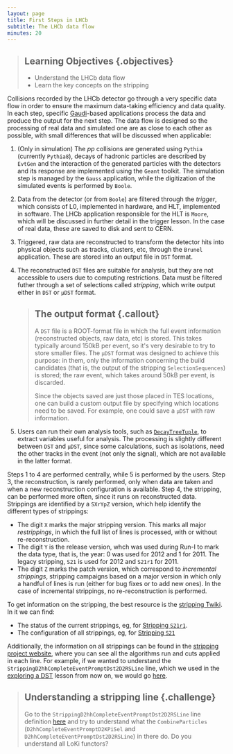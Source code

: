 ```yaml
---
layout: page
title: First Steps in LHCb
subtitle: The LHCb data flow
minutes: 20
---
```


> ## Learning Objectives {.objectives}
> * Understand the LHCb data flow
> * Learn the key concepts on the stripping

Collisions recorded by the LHCb detector go through a very specific data flow in order to ensure the maximum data-taking efficiency and data quality.
In each step, specific [Gaudi](01-davinci.html)-based applications process the data and produce the output for the next step.
The data flow is designed so the processing of real data and simulated one are as close to each other as possible, with small differences that will be discussed when applicable:

 1. (Only in simulation) The _pp_ collisions are generated using `Pythia` (currently `Pythia8`), decays of hadronic particles are described by `EvtGen` and the interaction of the generated particles with the detectors and its response are implemented using the `Geant` toolkit.
 The simulation step is managed by the `Gauss` application, while the digitization of the simulated events is performed by `Boole`.
 2. Data from the detector (or from `Boole`) are filtered through the *trigger*, which consists of L0, implemented in hardware, and HLT, implemented in software. The LHCb application responsible for the HLT is `Moore`, which will be discussed in further detail in the trigger lesson.
 In the case of real data, these are saved to disk and sent to CERN.
 3. Triggered, raw data are reconstructed to transform the detector hits into physical objects such as tracks, clusters, etc, through the `Brunel` application. These are stored into an output file in `DST` format.
 4. The reconstructed `DST` files are suitable for analysis, but they are not accessible to users due to computing restrictions. Data must be filtered futher through a set of selections called *stripping*, which write output either in `DST` or `µDST` format.

    > ## The output format {.callout}
    > A `DST` file is a ROOT-format file in which the full event information (reconstructed objects, raw data, etc) is stored. This takes typically around 150kB per event, so it's very desirable to try to store smaller files.
    > The `µDST` format was designed to achieve this purpose: in them, only the information concerning the build candidates (that is, the output of the stripping `SelectionSequences`) is stored; the raw event, which takes around 50kB per event, is discarded.
    > 
    > Since the objects saved are just those placed in TES locations, one can build a custom output file by specifying which locations need to be saved.
    > For example, one could save a `µDST` with raw information.
    >


 5. Users can run their own analysis tools, such as [`DecayTreeTuple`](08-minimal-dv-job.html), to extract variables useful for analysis.
 The processing is slightly different between `DST` and `µDST`, since some calculations, such as isolations, need the other tracks in the event (not only the signal), which are not available in the latter format.

Steps 1 to 4 are performed centrally, while 5 is performed by the users.
Step 3, the reconstruction, is rarely performed, only when data are taken and when a new reconstruction configuration is available.
Step 4, the stripping, can be performed more often, since it runs on reconstructed data. Strippings are identified by a `SXrYpZ` version, which help identify the different types of strippings:

 - The digit `X` marks the major stripping version. This marks all major *restrippings*, in which the full list of lines is processed, with or without re-reconstruction.
 - The digit `Y` is the release version, whch was used during Run-I to mark the data type, that is, the year: 0 was used for 2012 and 1 for 2011. The legacy stripping, `S21` is used for 2012 and `S21r1` for 2011.
 - The digit `Z` marks the patch version, which correspond to *incremental strippings*, stripping campaigns based on a major version in which only a handful of lines is run (either for bug fixes or to add new ones). In the case of incremental strippings, no re-reconstruction is performed.

To get information on the stripping, the best resource is the [stripping Twiki](https://twiki.cern.ch/twiki/bin/view/LHCb/LHCbStripping).
In it we can find:

  - The status of the current strippings, eg, for [Stripping `S21r1`](http://lhcbproject.web.cern.ch/lhcbproject/Reprocessing/stats-re-stripping-fall14.html).
  - The configuration of all strippings, eg, for [Stripping `S21`](https://twiki.cern.ch/twiki/bin/view/LHCb/Stripping21Configuration)

Additionally, the information on all strippings can be found in the [stripping project website](http://lhcb-release-area.web.cern.ch/LHCb-release-area/DOC/stripping/), where you can see all the algorithms run and cuts applied in each line.
For example, if we wanted to understand the `StrippingD2hhCompleteEventPromptDst2D2RSLine` line, which we used in the [exploring a DST](05-interactive-dst.html) lesson from now on, we would go [here](http://lhcb-release-area.web.cern.ch/LHCb-release-area/DOC/stripping/config/stripping21/charmcompleteevent/strippingd2hhcompleteeventpromptdst2d2rsline.html).

> ## Understanding a stripping line {.challenge}
> Go to the `StrippingD2hhCompleteEventPromptDst2D2RSLine` line definition [here](http://lhcb-release-area.web.cern.ch/LHCb-release-area/DOC/stripping/config/stripping21/charmcompleteevent/strippingd2hhcompleteeventpromptdst2d2rsline.html) and try to understand what the `CombineParticles` (`D2hhCompleteEventPromptD2KPiSel` and `D2hhCompleteEventPromptDst2D2RSLine`) in there do.
> Do you understand all LoKi functors?
